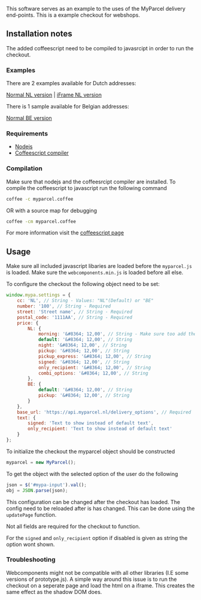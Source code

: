 This software serves as an example to the uses of the MyParcel delivery end-points. This is a example checkout for webshops.

## Installation notes

The added coffeescript need to be compiled to javasrcipt in order to run the checkout.

### Examples

There are 2 examples available for Dutch addresses:

[Normal NL version](https://myparcelnl.github.io/checkout/) | 
[iFrame NL version](https://myparcelnl.github.io/checkout/iframe-example.html)

There is 1 sample available for Belgian addresses:

[Normal BE version](https://myparcelnl.github.io/checkout/example-be.html)

### Requirements

- [Nodejs](https://nodejs.org/en/)
- [Coffeescript compiler](https://www.npmjs.com/package/coffee-script)

### Compilation

Make sure that nodejs and the coffeesrcipt compiler are installed. To compile the coffeescript to javascript run the following command

```bash
coffee -c myparcel.coffee
```

OR with a source map for debugging

```bash
coffee -cm myparcel.coffee
```

For more information visit the [coffeescript page](http://coffeescript.org/)

## Usage

Make sure all included javascript libaries are loaded before the `myparcel.js` is loaded. Make sure the `webcomponents.min.js` is loaded before all else.

To configure the checkout the following object need to be set:

```javascript
window.mypa.settings = {
	cc: 'NL', // String - Values: "NL"(Default) or "BE"
	number: '100', // String - Required
	street: 'Street name', // String - Required
	postal_code: '1111AA', // String - Required
	price: {
		NL: {
			morning: '&#8364; 12,00', // String - Make sure too add the currency in proper format
			default: '&#8364; 12,00', // String
			night: '&#8364; 12,00', // String
			pickup: '&#8364; 12,00', // String
			pickup_express: '&#8364; 12,00', // String
			signed: '&#8364; 12,00', // String
			only_recipient: '&#8364; 12,00', // String
			combi_options: '&#8364; 12,00', // String
		},
		BE: {
			default: '&#8364; 12,00', // String
			pickup: '&#8364; 12,00', // String
		}
	},
	base_url: 'https://api.myparcel.nl/delivery_options', // Required
	text: {
		signed: 'Text to show instead of default text',
		only_recipient: 'Text to show instead of default text'
	}
};
```

To initialize the checkout the myparcel object should be constructed

```js
myparcel = new MyParcel();
```

To get the object with the selected option of the user do the following

```js
json = $('#mypa-input').val();
obj = JSON.parse(json);
```

This configuration can be changed after the checkout has loaded. The config need to be reloaded after is has changed. This can be done using the `updatePage` function.

Not all fields are required for the checkout to function.

For the `signed` and `only_recipient` option if disabled is given as string the option wont shown.

### Troubleshooting

Webcomponents might not be compatible with all other libraries (I.E some versions of prototype.js). A simple way around this issue is to run the checkout on a seperate page and load the html on a iframe. This creates the same effect as the shadow DOM does.
